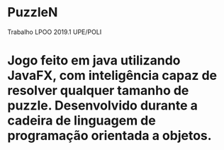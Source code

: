 # PuzzleN
Trabalho LPOO 2019.1 UPE/POLI


# Jogo feito em java utilizando JavaFX, com inteligência capaz de resolver qualquer tamanho de puzzle. Desenvolvido durante a cadeira de linguagem de programação orientada a objetos.
